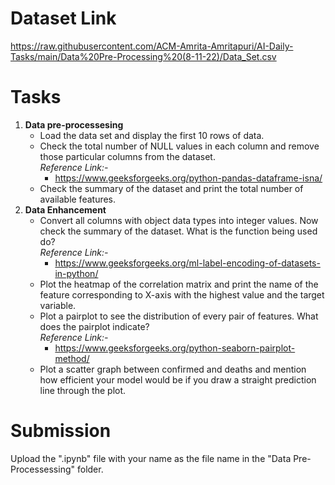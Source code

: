 # Dataset Link
https://raw.githubusercontent.com/ACM-Amrita-Amritapuri/AI-Daily-Tasks/main/Data%20Pre-Processing%20(8-11-22)/Data_Set.csv

# Tasks
1. **Data pre-processesing**
   - Load the data set and display the first 10 rows of data.
   - Check the total number of NULL values in each column and remove those particular columns from the dataset.<br />
     *Reference Link:-*<br />
     - https://www.geeksforgeeks.org/python-pandas-dataframe-isna/
   - Check the summary of the dataset and print the total number of available features.
2. **Data Enhancement**
   - Convert all columns with object data types into integer values. Now check the summary of the dataset. What is the function being used do?<br />
     *Reference Link:-*<br />
     - https://www.geeksforgeeks.org/ml-label-encoding-of-datasets-in-python/
   - Plot the heatmap of the correlation matrix and print the name of the feature corresponding to X-axis with the highest value and the target variable.
   - Plot a pairplot to see the distribution of every pair of features. What does the pairplot indicate?<br />
     *Reference Link:-*<br />
     - https://www.geeksforgeeks.org/python-seaborn-pairplot-method/
   - Plot a scatter graph between confirmed and deaths and mention how efficient your model would be if you draw a straight prediction line through the plot.


# Submission
Upload the ".ipynb" file with your name as the file name in the "Data Pre-Processessing" folder.
